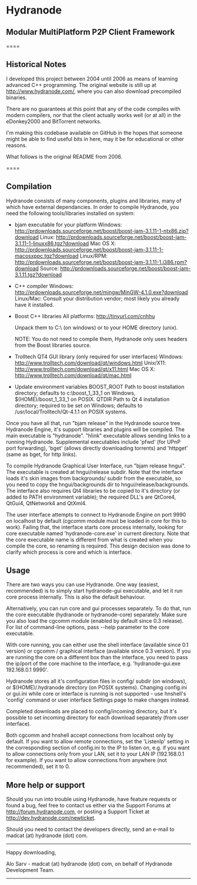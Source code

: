
Hydranode
======================================================
Modular MultiPlatform P2P Client Framework
------------------------------------------

====

Historical Notes
----------------

I developed this project between 2004 until 2006 as means of learning advanced C++ programming. 
The original website is still up at http://www.hydranode.com/, where you can also download 
precompiled binaries.

There are no guarantees at this point that any of the code compiles with modern compilers, nor that the
client actually works well (or at all) in the eDonkey2000 and BitTorrent networks.

I'm making this codebase available on GitHub in the hopes that someone might be able to find useful bits
in here, may it be for educational or other reasons.

What follows is the original README from 2006.

====



Compilation
-------------

  Hydranode consists of many components, plugins and libraries, many of
  which have external dependancies. In order to compile Hydranode, you need the
  following tools/libraries installed on system:

 * bjam executable for your platform
	Windows:   http://prdownloads.sourceforge.net/boost/boost-jam-3.1.11-1-ntx86.zip?download
	Linux:     http://prdownloads.sourceforge.net/boost/boost-jam-3.1.11-1-linuxx86.tgz?download
	Mac OS X:  http://prdownloads.sourceforge.net/boost/boost-jam-3.1.11-1-macosxppc.tgz?download
	Linux/RPM: http://prdownloads.sourceforge.net/boost/boost-jam-3.1.11-1.i386.rpm?download
	Source:    http://prdownloads.sourceforge.net/boost/boost-jam-3.1.11.tgz?download

 * C++ compiler
 	Windows:   http://prdownloads.sourceforge.net/mingw/MinGW-4.1.0.exe?download
 	Linux/Mac: Consult your distribution vendor; most likely you already have it installed.

 * Boost C++ libraries
	All platforms: http://tinyurl.com/cnhhu

 	Unpack them to C:\ (on windows) or to your HOME directory (unix).

 	NOTE: You do not need to compile them, Hydranode only uses headers from
 	      the Boost libraries source.

 * Trolltech QT4 GUI library (only required for user interfaces)
 	Windows:   http://www.trolltech.com/download/qt/windows.html
 	Unix/X11:  http://www.trolltech.com/download/qt/x11.html
 	Mac OS X:  http://www.trolltech.com/download/qt/mac.html

  * Update environment variables
        BOOST_ROOT Path to boost installation directory; defaults to c:\boost_1_33_1 on Windows,
	           $(HOME)/boost_1_33_1 on POSIX.
	QTDIR     Path to Qt 4 installation directory; required to be set on Windows; defaults
	          to /usr/local/Trolltech/Qt-4.1.1 on POSIX systems.

  Once you have all that, run "bjam release" in the Hydranode source tree.
  Hydranode Engine, it's support libraries and plugins will be compiled. The
  main executable is "hydranode". "hlink" executable allows sending links to
  a running Hydranode. Supplemental executables include 'pfwd' (for UPnP port forwarding),
  'bget' (allows directly downloading torrents) and 'httpget' (same as bget, for http
  links).

  To compile Hydranode Graphical User Interface, run "bjam release hngui". The
  executable is created at hngui/release subdir. Note that the interface loads
  it's skin images from backgrounds/ subdir from the executable, so you need to
  copy the hngui/backgrounds dir to hngui/release/backgrounds. The interface also
  requires Qt4 libraries to be copied to it's directory (or added to PATH 
  environment variable); the required DLL's are QtCore4, QtGui4, QtNetwork4 and
  QtXml4.

  The user interface attempts to connect to Hydranode Engine on port 9990 on 
  localhost by default (cgcomm module must be loaded in core for this to work).
  Failing that, the interface starts core process internally, looking for core
  executable named 'hydranode-core.exe' in current directory. Note that the core
  executable name is different from what is created when you compile the core, so
  renaming is required. This design decision was done to clarify which process is
  core and which is interface.

Usage
-----

  There are two ways you can use Hydranode. One way (easiest, recommended) is to
  simply start hydranode-gui executable, and let it run core process internally.
  This is also the default behaviour.

  Alternatively, you can run core and gui processes separately. To do that, run
  the core executable (hydranode or hydranode-core) separately. Make sure you
  also load the cgcomm module (enabled by default since 0.3 release). For
  list of command-line options, pass --help parameter to the core executable.

  With core running, you can either use the shell interface (available since 0.1
  version) or cgcomm / graphical interface (available since 0.3 version). If you
  are running the core on a different box than the interface, you need to pass
  the ip/port of the core machine to the interface, e.g. 'hydranode-gui.exe
  192.168.0.1 9990'.

  Hydranode stores all it's configuration files in config/ subdir (on windows),
  or $(HOME)/.hydranode directory (on POSIX systems). Changing config.ini or
  gui.ini while core or interface is running is not supported - use hnshell's
  'config' command or user interface Settings page to make changes instead.

  Completed downloads are placed to config/incoming directory, but it's possible
  to set incoming directory for each download separately (from user interface).

  Both cgcomm and hnshell accept connections from localhost only by default. If
  you want to allow remote connections, set the 'ListenIp' setting in the
  corresponding section of config.ini to the IP to listen on, e.g. if you want to
  allow connections only from your LAN, set it to your LAN IP (192.168.0.1 for
  example). If you want to allow connections from anywhere (not recommended),
  set it to 0.

More help or support
--------------------

  Should you run into trouble using Hydranode, have feature requests or found
  a bug, feel free to contact us either via the Support Forums at
  http://forum.hydranode.com, or posting a Support Ticket at
  http://dev.hydranode.com/newticket.

  Should you need to contact the developers directly, send an e-mail to
  madcat (at) hydranode (dot) com.

-----------------------------------------

 Happy downloading,

 Alo Sarv - madcat (at) hydranode (dot) com,
 on behalf of Hydranode Development Team.

-----------------------------------------
